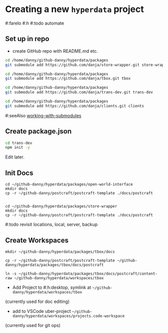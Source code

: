 # Creating a new `hyperdata` project

#:farelo
#:h
#:todo automate

## Set up in repo

- create GitHub repo with README.md etc.

```sh
cd /home/danny/github-danny/hyperdata/packages
git submodule add https://github.com/danja/store-wrapper.git store-wrapper

cd /home/danny/github-danny/hyperdata/packages
git submodule add https://github.com/danja/tbox.git tbox

cd /home/danny/github-danny/hyperdata/packages
git submodule add https://github.com/danja/trans-dev.git trans-dev

cd /home/danny/github-danny/hyperdata/packages
git submodule add https://github.com/danja/clients.git clients
```

#:seeAlso [working-with-submodules](https://github.blog/open-source/git/working-with-submodules/)

## Create package.json

```sh
cd trans-dev
npm init -y
```

Edit later.

## Init Docs

```
cd ~/github-danny/hyperdata/packages/open-world-interface
mkdir docs
cp -r ~/github-danny/postcraft/postcraft-template ./docs/postcraft


cd ~/github-danny/hyperdata/packages/store-wrapper
mkdir docs
cp -r ~/github-danny/postcraft/postcraft-template ./docs/postcraft

```

#:todo revisit locations, local, server, backup

## Create Workspaces

```
mkdir ~/github-danny/hyperdata/packages/tbox/docs

cp -r ~/github-danny/postcraft/postcraft-template ~/github-danny/hyperdata/packages/tbox/docs/postcraft

ln -s ~/github-danny/hyperdata/packages/tbox/docs/postcraft/content-raw ~/github-danny/hyperdata/workspaces/tbox
```

- Add Project to #:h:desktop, symlink at `~/github-danny/hyperdata/workspaces/tbox`

(currently used for doc editing)

- add to VSCode uber-project `~/github-danny/hyperdata/workspaces/projects.code-workspace`

(currently used for git ops)
